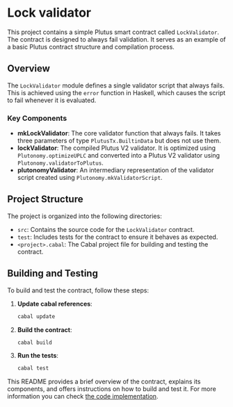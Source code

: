 # Lock validator

This project contains a simple Plutus smart contract called `LockValidator`. The contract is designed to always fail validation. It serves as an example of a basic Plutus contract structure and compilation process.

## Overview

The `LockValidator` module defines a single validator script that always fails. This is achieved using the `error` function in Haskell, which causes the script to fail whenever it is evaluated.

### Key Components

- **mkLockValidator**: The core validator function that always fails. It takes three parameters of type `PlutusTx.BuiltinData` but does not use them.
- **lockValidator**: The compiled Plutus V2 validator. It is optimized using `Plutonomy.optimizeUPLC` and converted into a Plutus V2 validator using `Plutonomy.validatorToPlutus`.
- **plutonomyValidator**: An intermediary representation of the validator script created using `Plutonomy.mkValidatorScript`.

## Project Structure

The project is organized into the following directories:

- `src`: Contains the source code for the `LockValidator` contract.
- `test`: Includes tests for the contract to ensure it behaves as expected.
- `<project>.cabal`: The Cabal project file for building and testing the contract.

## Building and Testing

To build and test the contract, follow these steps:
1. **Update cabal references**:
   ```bash
   cabal update
   ```

2. **Build the contract**:
   ```bash
   cabal build
   ```

3. **Run the tests**:
   ```bash
   cabal test
   ```

This README provides a brief overview of the contract, explains its components, and offers instructions on how to build and test it. For more information you can check [the code implementation](./src/LockValidator.hs).

